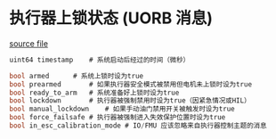 # 执行器上锁状态 (UORB 消息)  

[source file](https://github.com/PX4/PX4-Autopilot/blob/main/msg/ActuatorArmed.msg)  

```c
uint64 timestamp	# 系统启动后经过的时间（微秒）

bool armed		# 系统上锁时设为true
bool prearmed		# 如果执行器安全模式被禁用但电机未上锁时设为true
bool ready_to_arm	# 系统准备好上锁时设为true
bool lockdown		# 执行器被强制禁用时设为true（因紧急情况或HIL）
bool manual_lockdown    # 如果手动油门禁用开关被触发时设为true
bool force_failsafe	# 执行器被强制进入失效保护位置时设为true
bool in_esc_calibration_mode # IO/FMU 应该忽略来自执行器控制主题的消息
```